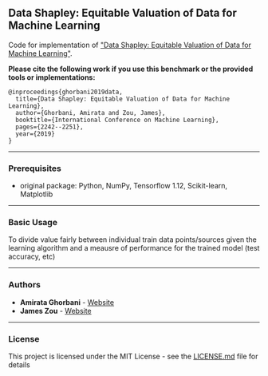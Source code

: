 ## Data Shapley: Equitable Valuation of Data for Machine Learning

Code for implementation of  ["Data Shapley: Equitable Valuation of Data for Machine Learning"](https://arxiv.org/pdf/1904.02868.pdf).

**Please cite the following work if you use this benchmark or the provided tools or implementations:**

```
@inproceedings{ghorbani2019data,
  title={Data Shapley: Equitable Valuation of Data for Machine Learning},
  author={Ghorbani, Amirata and Zou, James},
  booktitle={International Conference on Machine Learning},
  pages={2242--2251},
  year={2019}
}
```
---
### Prerequisites

- original package: Python, NumPy, Tensorflow 1.12, Scikit-learn, Matplotlib

---
### Basic Usage

To divide value fairly between individual train data points/sources given the learning algorithm and a meausre of performance for the trained model (test accuracy, etc)

---
### Authors

* **Amirata Ghorbani** - [Website](http://web.stanford.edu/~amiratag)
* **James Zou** - [Website](https://www.james-zou.com/)

---
### License

This project is licensed under the MIT License - see the [LICENSE.md](LICENSE.md) file for details
